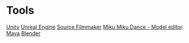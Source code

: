 <!-- TITLE: Vr -->
<!-- SUBTITLE: Not Security but good place to keep thoughts -->

# Tools
[Unity](/unity)
[Unreal Engine](/unrealengine)
[Source Filmmaker](/unreal-sourcefilmmaker)
[Miku Miku Dance - Model editor](/mikumiku)
[Maya](/Maya)
[Blender](/blender)
